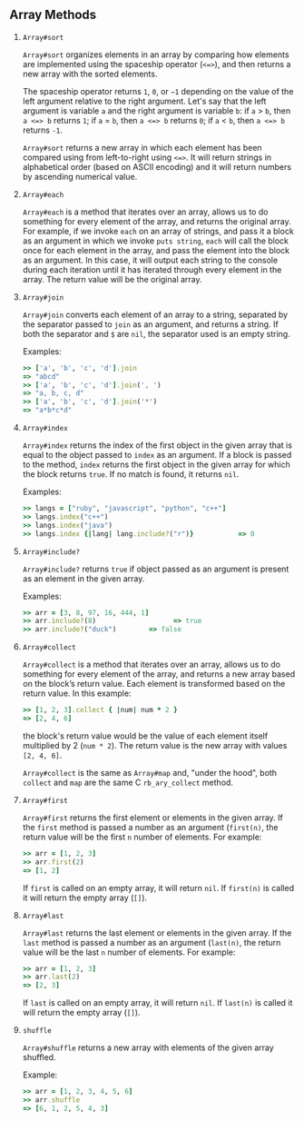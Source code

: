 ## Array Methods

1. `Array#sort`

   `Array#sort` organizes elements in an array by comparing how elements are implemented using the spaceship operator (`<=>`), and then returns a new array with the sorted elements.

   The spaceship operator returns `1`, `0`, or `−1` depending on the value of the left argument relative to the right argument. Let's say that the left argument is variable `a` and the right argument is variable `b`: if `a` > `b`, then `a <=> b` returns `1`; if `a` = `b`, then `a <=> b` returns `0`; if `a` < `b`, then `a <=> b` returns `-1`.  

   `Array#sort` returns a new array in which each element has been compared using from left-to-right using `<=>`.  It will return strings in alphabetical order (based on ASCII encoding) and it will return numbers by ascending numerical value.

2. `Array#each`

   `Array#each` is a method that iterates over an array, allows us to do something for every element of the array, and returns the original array. For example, if we invoke `each` on an array of strings, and pass it a block as an argument in which we invoke `puts string`, `each` will call the block once for each element in the array, and pass the element into the block as an argument. In this case, it will output each string to the console during each iteration until it has iterated through every element in the array. The return value will be the original array.

3. `Array#join`

   `Array#join` converts each element of an array to a string, separated by the separator passed to `join` as an argument, and returns a string.  If both the separator and `$` are `nil`, the separator used is an empty string.

   Examples:

   ```ruby
   >> ['a', 'b', 'c', 'd'].join
   => "abcd"
   >> ['a', 'b', 'c', 'd'].join(', ')
   => "a, b, c, d"
   >> ['a', 'b', 'c', 'd'].join('*')
   => "a*b*c*d"
   ```

4. `Array#index`

   `Array#index` returns the index of the first object in the given array that is equal to the object passed to `index` as an argument.  If a block is passed to the method, `index` returns the first object in the given array for which the block returns `true`.  If no match is found, it returns `nil`.

   Examples:

   ```ruby
   >> langs = ["ruby", "javascript", "python", "c++"]
   >> langs.index("c++")														=> 3
   >> langs.index("java")													=> nil
   >> langs.index {|lang| lang.include?("r")}			=> 0
   ```

5. `Array#include?`

   `Array#include?` returns `true` if object passed as an argument is present as an element in the given array.

   Examples:

   ```ruby
   >> arr = [3, 8, 97, 16, 444, 1]
   >> arr.include?(8)					=> true
   >> arr.include?("duck")		  => false
   ```

6. `Array#collect`

   `Array#collect`  is a method that iterates over an array, allows us to do something for every element of the array, and returns a new array based on the block’s return value. Each element is transformed based on the return value. In this example:

      ```ruby
   >> [1, 2, 3].collect { |num| num * 2 }
   => [2, 4, 6]
      ```

   the block's return value would be the value of each element itself  multiplied by 2 (`num * 2`).  The return value is the new array with values `[2, 4, 6]`.

   `Array#collect` is the same as `Array#map` and, "under the hood", both `collect` and `map` are the same C `rb_ary_collect` method.

7. `Array#first`

   `Array#first` returns the first element or elements in the given array.  If the `first` method is passed a number as an argument (`first(n)`, the return value will be the first `n` number of elements.  For example:

   ```ruby
   >> arr = [1, 2, 3]
   >> arr.first(2)
   => [1, 2]
   ```

   If `first` is called on an empty array, it will return `nil`.  If `first(n)` is called it will return the empty array (`[]`).

8. `Array#last`

   `Array#last` returns the last element or elements in the given array.  If the `last` method is passed a number as an argument (`last(n)`, the return value will be the last `n` number of elements.  For example:

   ```ruby
   >> arr = [1, 2, 3]
   >> arr.last(2)
   => [2, 3]
   ```

   If `last` is called on an empty array, it will return `nil`.  If `last(n)` is called it will return the empty array (`[]`).

9. `shuffle`

   `Array#shuffle` returns a new array with elements of the given array shuffled.

   Example:

   ```ruby
   >> arr = [1, 2, 3, 4, 5, 6]
   >> arr.shuffle
   => [6, 1, 2, 5, 4, 3]
   ```
